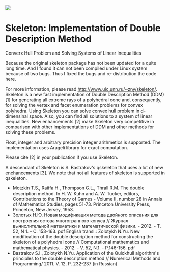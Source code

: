![](http://www.uic.unn.ru/~zny/skeleton/.tric.gif)

# Skeleton: Implementation of Double Description Method
Converx Hull Problem and Solving Systems of Linear Inequalities

Because the original skeleton package has not been updated for a quite long time. And I found it can not been compiled under Linux system because of two bugs. Thus I fixed the bugs and re-distribution the code here.

For more information, please read http://www.uic.unn.ru/~zny/skeleton/.
Skeleton is a new fast implementation of Double Description Method (DDM) [1] for generating all extreme rays of a polyhedral cone and, consequently, for solving the vertex and facet enumeration problems for convex polyhedra. Using Skeleton you can solve convex hull problem in d-dimensinal space. Also, you can find all solutions to a system of linear inequalities.
New enhancements [2] make Skeleton very competitive in comparison with other implementations of DDM and other methods for solving these problems.

Float, integer and arbitrary precision integer arithmetics is supported. The implementation uses Arageli library for exact computation.

Please cite [2] in your publication if you use Skeleton.

A descendant of Skeleton is S. Bastrakov's qskeleton that uses a lot of new enchancements [3]. We note that not all features of skeleton is supported in qskeleton.

* Motzkin T.S., Raiffa H., Thompson G.L., Thrall R.M. The double description method. In H. W. Kuhn and A. W. Tucker, editors, Contributions to the Theory of Games - Volume II, number 28 in Annals of Mathematics Studies, pages 51-73. Princeton University Press, Princeton, New Jersey, 1953.
* Золотых Н.Ю. Новая модификация метода двойного описания для построения остова многогранного конуса // Журнал вычислительной математики и математической физики. - 2012. - Т. 52, N 1. - С. 153-163. pdf English transl.: Zolotykh N.Yu. New modification of the double description method for constructing the skeleton of a polyhedral cone // Computational mathematics and mathematical physics. - 2012. - V. 52, N.1. - P.146-156. pdf
* Bastrakov S.I., Zolotykh N.Yu. Application of the Quickhull algorithm's principles to the double description method // Numerical Methods and Programming/ 2011. V. 12. P. 232-237 (in Russian)
